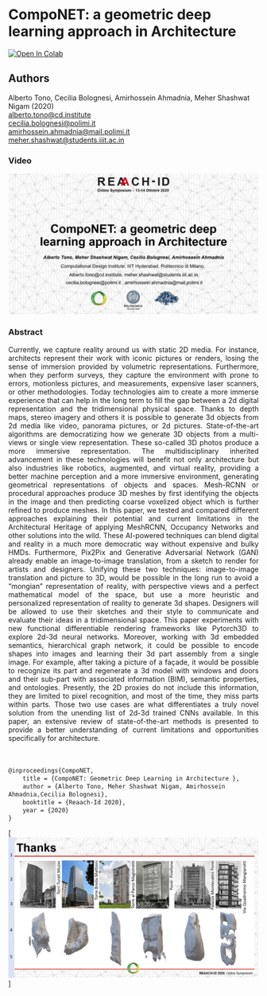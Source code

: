 # CompoNET: a geometric deep learning approach in Architecture 

[![Open In Colab](https://colab.research.google.com/assets/colab-badge.svg)](https://colab.research.google.com/drive/1W9A07851Tq3y_gXt9wM--vCk0US2CZ8G?usp=sharing)
## Authors
Alberto Tono, Cecilia Bolognesi, Amirhossein Ahmadnia, Meher Shashwat Nigam (2020) <br/>
<alberto.tono@cd.institute><br/>
<cecilia.bolognesi@polimi.it><br/>
<amirhossein.ahmadnia@mail.polimi.it><br/>
<meher.shashwat@students.iiit.ac.in><br/>

### Video
[![Cover](Slide1.jpg)](https://www.youtube.com/watch?v=IYhbSmMNbyU)


### Abstract
<div style="text-align: justify">Currently, we capture reality around us with static 2D media. For instance, architects represent their work with iconic pictures or renders, losing the sense of immersion provided by volumetric representations. Furthermore, when they perform surveys, they capture the environment with prone to errors, motionless pictures, and measurements, expensive laser scanners, or other methodologies. Today technologies aim to create a more immerse experience that can help in the long term to fill the gap between a 2d digital representation and the tridimensional physical space. Thanks to depth maps, stereo imagery and others it is possible to generate 3d objects from 2d media like video, panorama pictures, or 2d pictures. State-of-the-art algorithms are democratizing how we generate 3D objects from a multi-views or single view representation. These so-called 3D photos produce a more immersive representation. The multidisciplinary inherited advancement in these technologies will benefit not only architecture but also industries like robotics, augmented, and virtual reality, providing a better machine perception and a more immersive environment, generating geometrical representations of objects and spaces. Mesh-RCNN or procedural approaches produce 3D meshes by first identifying the objects in the image and then predicting coarse voxelized object which is further refined to produce meshes. In this paper, we tested and compared different approaches explaining their potential and current limitations in the Architectural Heritage of applying MeshRCNN, Occupancy Networks and other solutions into the wild. These AI-powered techniques can blend digital and reality in a much more democratic way without expensive and bulky HMDs. Furthermore, Pix2Pix and Generative Adversarial Network (GAN) already enable an image-to-image translation, from a sketch to render for artists and designers. Unifying these two techniques: image-to-image translation and picture to 3D, would be possible in the long run to avoid a “mongian” representation of reality, with perspective views and a perfect mathematical model of the space, but use a more heuristic and personalized representation of reality to generate 3d shapes. Designers will be allowed to use their sketches and their style to communicate and evaluate their ideas in a tridimensional space. This paper experiments with new functional differentiable rendering frameworks like Pytorch3D to explore 2d-3d neural networks. Moreover, working with 3d embedded semantics, hierarchical graph network, it could be possible to encode shapes into images and learning their 3d part assembly from a single image. For example, after taking a picture of a façade, it would be possible to recognize its part and regenerate a 3d model with windows and doors and their sub-part with associated information (BIM), semantic properties, and ontologies. Presently, the 2D proxies do not include this information, they are limited to pixel recognition, and most of the time, they miss parts within parts. Those two use cases are what differentiates a truly novel solution from the unending list of 2d-3d trained CNNs available. In this paper, an extensive review of state-of-the-art methods is presented to provide a better understanding of current limitations and opportunities specifically for architecture.</div>

<br/>
<br/>

```
@inproceedings{CompoNET,
    title = {CompoNET: Geometric Deep Learning in Architecture },
    author = {Alberto Tono, Meher Shashwat Nigam, Amirhossein Ahmadnia,Cecilia Bolognesi},
    booktitle = {Reaach-Id 2020},
    year = {2020}
}
```
[![Cover](Slide29.jpg)]
